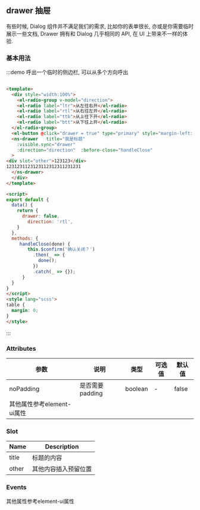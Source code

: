 ## drawer 抽屉

有些时候, Dialog 组件并不满足我们的需求, 比如你的表单很长, 亦或是你需要临时展示一些文档, Drawer 拥有和 Dialog 几乎相同的 API, 在 UI 上带来不一样的体验.


### 基本用法

:::demo 呼出一个临时的侧边栏, 可以从多个方向呼出
```html
  
<template>
  <div style="width:100%">
    <el-radio-group v-model="direction">
    <el-radio label="ltr">从左往右开</el-radio>
    <el-radio label="rtl">从右往左开</el-radio>
    <el-radio label="ttb">从上往下开</el-radio>
    <el-radio label="btt">从下往上开</el-radio>
  </el-radio-group>
  <el-button @click="drawer = true" type="primary" style="margin-left: 16px;">点我打开</el-button>
  <ns-drawer   title="我是标题"
    :visible.sync="drawer"
    :direction="direction"  :before-close="handleClose"
  >
<div slot="other">123123</div>
1231231123123112312311231231
  </ns-drawer>
  </div>
</template>

<script>
export default {
  data() {
    return {
      drawer: false,
        direction: 'rtl',
    }
  },
  methods: {
     handleClose(done) {
        this.$confirm('确认关闭？')
          .then(_ => {
            done();
          })
          .catch(_ => {});
      }
  }
}
</script>
<style lang="scss">
table {
  margin: 0;
}
</style>
```
:::


### Attributes

| 参数      | 说明          | 类型      | 可选值                           | 默认值  |
|---------- |-------------- |---------- |--------------------------------  |-------- |
| noPadding | 是否需要padding | boolean | - | false |
| 其他属性参考element-ui属性  |


### Slot

| Name | Description |
|------|--------|
| title | 标题的内容 |
| other | 其他内容插入预留位置 |

### Events
其他属性参考element-ui属性
